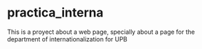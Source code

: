 # practica_interna
This is a proyect about a web page, specially about a page for the department of internationalization for UPB
